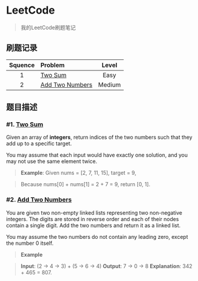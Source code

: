 # LeetCode
> 我的LeetCode刷题笔记
## 刷题记录

| Squence | Problem       | Level  | 
|:-------:|:--------------|:------:|
|1|[Two Sum](https://leetcode.com/problems/two-sum/description/)|Easy|
|2|[Add Two Numbers](https://leetcode.com/problems/add-two-numbers/description/)|Medium|

## 题目描述
### #1. [Two Sum](https://leetcode.com/problems/two-sum/description/)
Given an array of **integers**, return indices of the two numbers such that they add up to a specific target.

You may assume that each input would have exactly one solution, and you may not use the same element twice.

> **Example**:
Given nums = [2, 7, 11, 15], target = 9,

> Because nums[0] + nums[1] = 2 + 7 = 9,
return [0, 1].

### #2. [Add Two Numbers](https://leetcode.com/problems/add-two-numbers/description/)
You are given two non-empty linked lists representing two non-negative integers. The digits are stored in reverse order and each of their nodes contain a single digit. Add the two numbers and return it as a linked list.

You may assume the two numbers do not contain any leading zero, except the number 0 itself.
>**Example**

>**Input**: (2 -> 4 -> 3) + (5 -> 6 -> 4)
**Output**: 7 -> 0 -> 8
**Explanation**: 342 + 465 = 807.